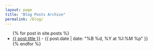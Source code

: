```yaml
---
layout: page
title: "Blog Posts Archive"
permalink: /blog/
---
```


<ul>
  {% for post in site.posts %}
    <li><a href="{{ post.url | relative_url }}">{{ post.title }}</a> - {{ post.date | date: "%B %d, %Y at %I:%M %p" }}</li>
  {% endfor %}
</ul>